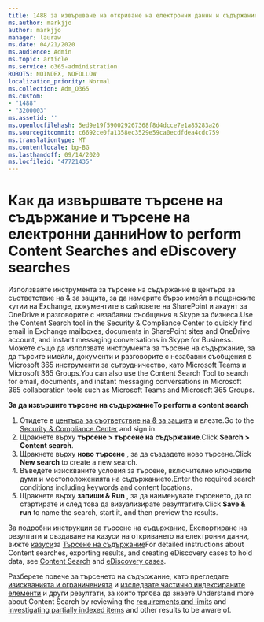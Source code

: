 ```yaml
---
title: 1488 за извършване на откриване на електронни данни и съдържание
ms.author: markjjo
author: markjjo
manager: lauraw
ms.date: 04/21/2020
ms.audience: Admin
ms.topic: article
ms.service: o365-administration
ROBOTS: NOINDEX, NOFOLLOW
localization_priority: Normal
ms.collection: Adm_O365
ms.custom:
- "1488"
- "3200003"
ms.assetid: ''
ms.openlocfilehash: 5ed9e19f590029267368f8d4dcce7e1a85283a26
ms.sourcegitcommit: c6692ce0fa1358ec3529e59ca0ecdfdea4cdc759
ms.translationtype: MT
ms.contentlocale: bg-BG
ms.lasthandoff: 09/14/2020
ms.locfileid: "47721435"
---
```

# <a name="how-to-perform-content-searches-and-ediscovery-searches"></a><span data-ttu-id="a8f9e-102">Как да извършвате търсене на съдържание и търсене на електронни данни</span><span class="sxs-lookup"><span data-stu-id="a8f9e-102">How to perform Content Searches and eDiscovery searches</span></span>

<span data-ttu-id="a8f9e-103">Използвайте инструмента за търсене на съдържание в центъра за съответствие на & за защита, за да намерите бързо имейл в пощенските кутии на Exchange, документите в сайтовете на SharePoint и акаунт за OneDrive и разговорите с незабавни съобщения в Skype за бизнеса.</span><span class="sxs-lookup"><span data-stu-id="a8f9e-103">Use the Content Search tool in the Security & Compliance Center to quickly find email in Exchange mailboxes, documents in SharePoint sites and OneDrive account, and instant messaging conversations in Skype for Business.</span></span> <span data-ttu-id="a8f9e-104">Можете също да използвате инструмента за търсене на съдържание, за да търсите имейли, документи и разговорите с незабавни съобщения в Microsoft 365 инструменти за сътрудничество, като Microsoft Teams и Microsoft 365 Groups.</span><span class="sxs-lookup"><span data-stu-id="a8f9e-104">You can also use the Content Search Tool to search for email, documents, and instant messaging conversations in Microsoft 365 collaboration tools such as Microsoft Teams and Microsoft 365 Groups.</span></span>

<span data-ttu-id="a8f9e-105">**За да извършите търсене на съдържание**</span><span class="sxs-lookup"><span data-stu-id="a8f9e-105">**To perform a content search**</span></span>

1. <span data-ttu-id="a8f9e-106">Отидете в [центъра за съответствие на & за защита](https://protection.office.com) и влезте.</span><span class="sxs-lookup"><span data-stu-id="a8f9e-106">Go to the [Security & Compliance Center](https://protection.office.com) and sign in.</span></span>
2. <span data-ttu-id="a8f9e-107">Щракнете върху **търсене > търсене на съдържание**.</span><span class="sxs-lookup"><span data-stu-id="a8f9e-107">Click **Search > Content search**.</span></span>
3. <span data-ttu-id="a8f9e-108">Щракнете върху **ново търсене** , за да създадете ново търсене.</span><span class="sxs-lookup"><span data-stu-id="a8f9e-108">Click **New search** to create a new search.</span></span>
4. <span data-ttu-id="a8f9e-109">Въведете изискваните условия за търсене, включително ключовите думи и местоположенията на съдържанието.</span><span class="sxs-lookup"><span data-stu-id="a8f9e-109">Enter the required search conditions including keywords and content locations.</span></span>  
5. <span data-ttu-id="a8f9e-110">Щракнете върху **запиши & Run** , за да наименувате търсенето, да го стартирате и след това да визуализирате резултатите.</span><span class="sxs-lookup"><span data-stu-id="a8f9e-110">Click **Save & run** to name the search, start it, and then preview the results.</span></span>

<span data-ttu-id="a8f9e-111">За подробни инструкции за търсене на съдържание, Експортиране на резултати и създаване на казуси на откриването на електронни данни, вижте [казуси](https://docs.microsoft.com/microsoft-365/compliance/ediscovery-cases)за [Търсене на съдържание](https://docs.microsoft.com/microsoft-365/compliance/content-search)</span><span class="sxs-lookup"><span data-stu-id="a8f9e-111">For detailed instructions about Content searches, exporting results, and creating eDiscovery cases to hold data, see [Content Search](https://docs.microsoft.com/microsoft-365/compliance/content-search) and [eDiscovery cases](https://docs.microsoft.com/microsoft-365/compliance/ediscovery-cases).</span></span>

<span data-ttu-id="a8f9e-112">Разберете повече за търсенето на съдържание, като прегледате [изискванията и ограниченията](https://docs.microsoft.com/microsoft-365/compliance/limits-for-content-search) и  [изследвате частично индексираните елементи](https://docs.microsoft.com/microsoft-365/compliance/investigating-partially-indexed-items-in-ediscovery) и други резултати, за които трябва да знаете.</span><span class="sxs-lookup"><span data-stu-id="a8f9e-112">Understand more about Content Search by reviewing the [requirements and limits](https://docs.microsoft.com/microsoft-365/compliance/limits-for-content-search) and  [investigating partially indexed items](https://docs.microsoft.com/microsoft-365/compliance/investigating-partially-indexed-items-in-ediscovery) and other results to be aware of.</span></span>